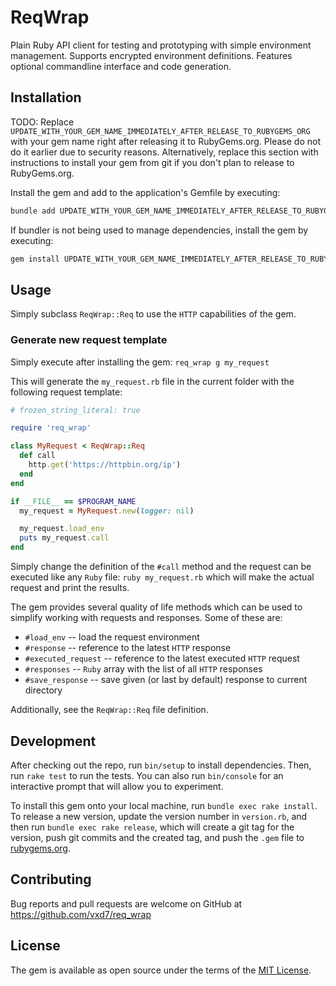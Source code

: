 # ReqWrap

Plain Ruby API client for testing and prototyping with simple environment
management. Supports encrypted environment definitions. Features optional
commandline interface and code generation.

## Installation

TODO: Replace
`UPDATE_WITH_YOUR_GEM_NAME_IMMEDIATELY_AFTER_RELEASE_TO_RUBYGEMS_ORG` with your
gem name right after releasing it to RubyGems.org. Please do not do it earlier
due to security reasons. Alternatively, replace this section with instructions
to install your gem from git if you don't plan to release to RubyGems.org.

Install the gem and add to the application's Gemfile by executing:

```bash
bundle add UPDATE_WITH_YOUR_GEM_NAME_IMMEDIATELY_AFTER_RELEASE_TO_RUBYGEMS_ORG
```

If bundler is not being used to manage dependencies, install the gem by executing:

```bash
gem install UPDATE_WITH_YOUR_GEM_NAME_IMMEDIATELY_AFTER_RELEASE_TO_RUBYGEMS_ORG
```

## Usage

Simply subclass `ReqWrap::Req` to use the `HTTP` capabilities of the gem.

### Generate new request template

Simply execute after installing the gem: `req_wrap g my_request`

This will generate the `my_request.rb` file in the current folder with the
following request template:

```ruby
# frozen_string_literal: true

require 'req_wrap'

class MyRequest < ReqWrap::Req
  def call
    http.get('https://httpbin.org/ip')
  end
end

if __FILE__ == $PROGRAM_NAME
  my_request = MyRequest.new(logger: nil)

  my_request.load_env
  puts my_request.call
end
```

Simply change the definition of the `#call` method and the request can be
executed like any `Ruby` file: `ruby my_request.rb` which will make the actual
request and print the results.

The gem provides several quality of life methods which can be used to simplify
working with requests and responses. Some of these are:

- `#load_env` -- load the request environment
- `#response` -- reference to the latest `HTTP` response
- `#executed_request` -- reference to the latest executed `HTTP` request
- `#responses` -- `Ruby` array with the list of all `HTTP` responses
- `#save_response` -- save given (or last by default) response to current directory

Additionally, see the `ReqWrap::Req` file definition.

## Development

After checking out the repo, run `bin/setup` to install dependencies. Then, run
`rake test` to run the tests. You can also run `bin/console` for an interactive
prompt that will allow you to experiment.

To install this gem onto your local machine, run `bundle exec rake install`. To
release a new version, update the version number in `version.rb`, and then run
`bundle exec rake release`, which will create a git tag for the version, push
git commits and the created tag, and push the `.gem` file to
[rubygems.org](https://rubygems.org).

## Contributing

Bug reports and pull requests are welcome on GitHub at https://github.com/vxd7/req_wrap

## License

The gem is available as open source under the terms of the [MIT License](https://opensource.org/licenses/MIT).
